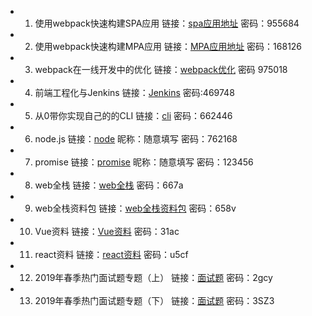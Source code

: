 * 1. 使用webpack快速构建SPA应用
链接：[spa应用地址](https://v.youku.com/v_show/id_XNDE3OTk5NzEyMA==.html?spm=a2h3j.8428770.3416059.1)
密码：955684
 
* 2. 使用webpack快速构建MPA应用
链接：[MPA应用地址](https://v.youku.com/v_show/id_XNDE4MTA4OTkxMg==.html?spm=a2h3j.8428770.3416059.1)
密码：168126
 
 
* 3. webpack在一线开发中的优化
链接：[webpack优化](https://v.youku.com/v_show/id_XNDE4MTI2MzcwNA==.html?spm=a2h3j.8428770.3416059.1)
密码 975018
 
* 4. 前端工程化与Jenkins
链接：[Jenkins](https://v.youku.com/v_show/id_XNDE4MTI2Nzc2NA==.html?spm=a2h3j.8428770.3416059.1)
密码:469748
 
* 5. 从0带你实现自己的的CLI
链接：[cli](https://v.youku.com/v_show/id_XNDE4MTA5NTI2MA==.html?spm=a2h3j.8428770.3416059.1)
密码：662446

* 6. node.js
链接：[node](http://t.talk-fun.com/7c2E) 
昵称：随意填写
密码：762168

* 7. promise
链接：[promise](http://t.talk-fun.com/7bZ7) 
昵称：随意填写
密码：123456

* 8. web全栈
链接：[web全栈](https://pan.baidu.com/s/1yzQAaK7r_1BQBhWxcXr94A) 
密码：667a

* 9. web全栈资料包
链接：[web全栈资料包](https://pan.baidu.com/s/1BUUZCAOuRQq81qf5HyOBmQ) 
密码：658v 

* 10. Vue资料
链接：[Vue资料](https://pan.baidu.com/s/15g-kbBS4XrS_cO3-3M6Pew) 
密码：31ac 

* 11. react资料
链接：[react资料](https://pan.baidu.com/s/1k8njjxyHoEZirZ_VhcyZbA) 
密码：u5cf  

* 12. 2019年春季热门面试题专题（上）
链接：[面试题](https://pan.baidu.com/s/1cEgi3LTMWsZZN2Kw8_ha8w) 
密码：2gcy 

* 13. 2019年春季热门面试题专题（下）
链接：[面试题](https://pan.baidu.com/s/1mUbr4kSG0Se-gTZIIjlmdw) 
密码：3SZ3